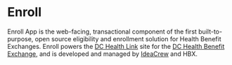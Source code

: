 # Enroll

Enroll App is the web-facing, transactional component of the first built-to-purpose, open source eligibility and enrollment solution for Health Benefit Exchanges. Enroll powers the [DC Health Link](https://dchealthlink.com/) site for the [DC Health Benefit Exchange](http://hbx.dc.gov/), and is developed and managed by [IdeaCrew](http://www.ideacrew.com) and HBX.
